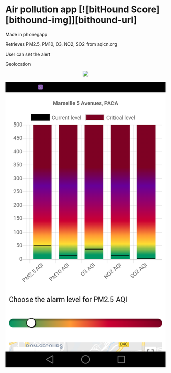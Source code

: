 # Air pollution app [![bitHound Score][bithound-img]][bithound-url]

Made in phonegapp

Retrieves PM2.5, PM10, 03, NO2, SO2 from aqicn.org


User can set the alert


Geolocation



<p align="center">
  <img src="C://Users/Lolita/Downloads/air.png" width="350"/>
</p>

![Alt text](air.png?raw=true "Title")
